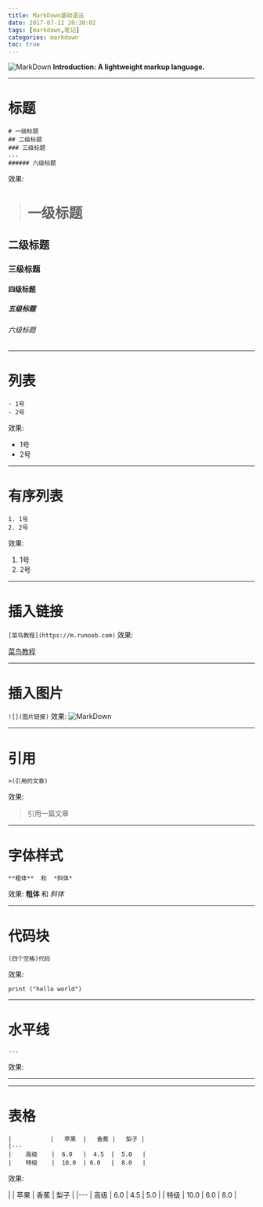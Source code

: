 ```yaml
---
title: MarkDown基础语法
date: 2017-07-11 20:30:02
tags: [markdown,笔记]
categories: markdown
toc: true
---
```

![MarkDown](http://otdo5q3gt.bkt.clouddn.com/Markdown.jpeg)
**Introduction: A lightweight markup language.**
<!-- more -->

---

# 标题
    # 一级标题
    ## 二级标题
    ### 三级标题
    ...
    ###### 六级标题

效果:

># 一级标题
## 二级标题
### 三级标题
#### 四级标题
##### 五级标题
###### 六级标题

---

# 列表
    - 1号
    - 2号
效果:
- 1号
- 2号

---

# 有序列表
    1. 1号
    2. 2号
效果:

1. 1号
2. 2号

---

# 插入链接
``
    [菜鸟教程](https://m.runoob.com)
``
效果:

[菜鸟教程](https://m.runoob.com)

---

# 插入图片
``
    ![](图片链接)
``
效果:
![MarkDown](https://timgsa.baidu.com/timg?image&quality=80&size=b9999_10000&sec=1487820574091&di=5da277e8699ea471c9cb430cd84591fb&imgtype=0&src=http%3A%2F%2Fis5.mzstatic.com%2Fimage%2Fthumb%2FPurple91%2Fv4%2Fa7%2Fe6%2F9e%2Fa7e69e0b-ffc6-4b1c-73c9-ba9e02f60f87%2Fsource%2F512x512bb.jpg)

---

# 引用
    >(引用的文章)
效果:

>引用一篇文章

---

# 字体样式
    **粗体**  和  *斜体*
效果:
**粗体** 和 *斜体*

---

# 代码块

    (四个空格)代码
效果:

    print ("hello world")

---

# 水平线
    ---
效果:

---

---

# 表格

    |           |   苹果  |   香蕉 |   梨子 |
    |---
    |    高级    |  6.0   |  4.5  |  5.0   |
    |    特级    |  10.0  | 6.0   |  8.0   |

效果:

|             |      苹果      |       香蕉      |      梨子     |
|---
|    高级    |        6.0      |         4.5       |       5.0        |
|    特级    |       10.0        |         6.0      |     8.0        |